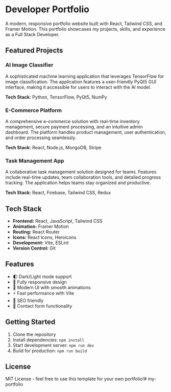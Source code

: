 # Developer Portfolio

A modern, responsive portfolio website built with React, Tailwind CSS, and Framer Motion. This portfolio showcases my projects, skills, and experience as a Full Stack Developer.

## Featured Projects

### AI Image Classifier
A sophisticated machine learning application that leverages TensorFlow for image classification. The application features a user-friendly PyQt5 GUI interface, making it accessible for users to interact with the AI model.

**Tech Stack:** Python, TensorFlow, PyQt5, NumPy

### E-Commerce Platform
A comprehensive e-commerce solution with real-time inventory management, secure payment processing, and an intuitive admin dashboard. The platform handles product management, user authentication, and order processing seamlessly.

**Tech Stack:** React, Node.js, MongoDB, Stripe

### Task Management App
A collaborative task management solution designed for teams. Features include real-time updates, team collaboration tools, and detailed progress tracking. The application helps teams stay organized and productive.

**Tech Stack:** React, Firebase, Tailwind CSS, Redux

## Tech Stack

- **Frontend:** React, JavaScript, Tailwind CSS
- **Animation:** Framer Motion
- **Routing:** React Router
- **Icons:** React Icons, Heroicons
- **Development:** Vite, ESLint
- **Version Control:** Git

## Features

- 🌓 Dark/Light mode support
- 📱 Fully responsive design
- 🎨 Modern UI with smooth animations
- ⚡ Fast performance with Vite
- 🎯 SEO friendly
- 📧 Contact form functionality

## Getting Started

1. Clone the repository
2. Install dependencies: `npm install`
3. Start development server: `npm run dev`
4. Build for production: `npm run build`

## License

MIT License - feel free to use this template for your own portfolio!# my-portfolio
